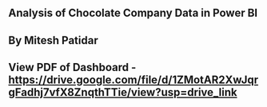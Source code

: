 ## Analysis of Chocolate Company Data in Power BI
## By Mitesh Patidar
## View PDF of Dashboard - https://drive.google.com/file/d/1ZMotAR2XwJqrgFadhj7vfX8ZnqthTTie/view?usp=drive_link
